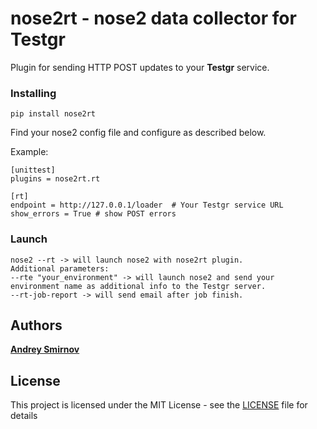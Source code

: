 # nose2rt - nose2 data collector for Testgr

Plugin for sending HTTP POST updates to your **Testgr** service.

### Installing

```pip install nose2rt```

Find your nose2 config file and configure as described below.

Example:

```
[unittest]
plugins = nose2rt.rt

[rt]
endpoint = http://127.0.0.1/loader  # Your Testgr service URL
show_errors = True # show POST errors
```
### Launch
```
nose2 --rt -> will launch nose2 with nose2rt plugin.
Additional parameters: 
--rte "your_environment" -> will launch nose2 and send your environment name as additional info to the Testgr server. 
--rt-job-report -> will send email after job finish.
```

## Authors

[**Andrey Smirnov**](https://github.com/and-sm)

## License

This project is licensed under the MIT License - see the [LICENSE](LICENSE) file for details


